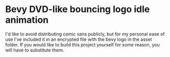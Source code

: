 # Bevy DVD-like bouncing logo idle animation
I'd like to avoid distributing comic sans publicly, but for my personal ease of use I've included it in an encrypted file with the bevy logo in the asset folder. If you would like to build this project yourself for some reason, you will have to substitute them.
